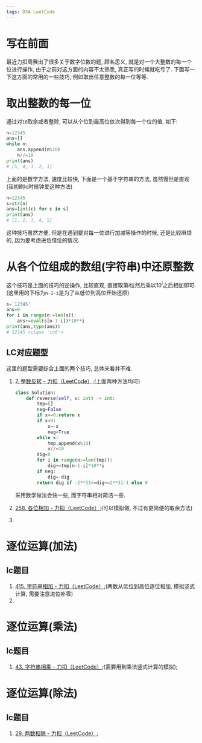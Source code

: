 ```yaml
---
tags: DSA LeetCode
---
```


# 写在前面

最近力扣周赛出了很多关于数字位数的题, 顾名思义, 就是对一个大整数的每一个位进行操作, 由于之前对这方面的内容不太熟悉, 真正写的时候就吃亏了. 下面写一下这方面的常用的一些技巧, 例如取出任意整数的每一位等等.



# 取出整数的每一位

通过对`10`取余或者整除, 可以从个位到最高位依次得到每一个位的值, 如下:

```python
n=12345
ans=[]
while n:
    ans.append(n%10)
    n//=10
print(ans)
# [5, 4, 3, 2, 1]
```

上面的是数学方法, 速度比较快, 下面是一个基于字符串的方法, 虽然慢但是直观(我初刷lc时候钟爱这种方法)

```python
n=12345
s=str(n)
ans=[int(c) for c in s]
print(ans)
# [1, 2, 3, 4, 5]
```

这种技巧虽然方便, 但是在遇到要对每一位进行加减等操作的时候, 还是比较麻烦的, 因为要考虑进位借位的情况.



# 从各个位组成的数组(字符串)中还原整数

这个技巧是上面的技巧的逆操作, 比较直观, 直接取第$i$位然后乘以$10^i$之后相加即可.(这里用的下标为`n-1-i`是为了从低位到高位开始还原)

```python
s='12345'
ans=0
for i in range(n:=len(s)):
    ans+=eval(s[n-1-i])*10**i
print(ans,type(ans))
# 12345 <class 'int'>
```



## LC对应题型

这里的题型需要综合上面的两个技巧, 总体来看并不难.

1.   [7. 整数反转 - 力扣（LeetCode）](https://leetcode.cn/problems/reverse-integer/);(上面两种方法均可)

     ```python
     class Solution:
         def reverse(self, x: int) -> int:
             tmp=[]
             neg=False
             if x==0:return x
             if x<0:
                 x=-x
                 neg=True
             while x:
                 tmp.append(x%10)
                 x//=10
             dig=0
             for i in range(n:=len(tmp)):
                 dig+=tmp[n-1-i]*10**i
             if neg:
                 dig=-dig
             return dig if -2**31<=dig<=2**31-1 else 0
     ```

     采用数学做法会快一些, 而字符串相对简洁一些.

2.   [258. 各位相加 - 力扣（LeetCode）](https://leetcode.cn/problems/add-digits/);(可以模拟做, 不过有更简便的取余方法)

3.   



# 逐位运算(加法)



## lc题目

1.   [415. 字符串相加 - 力扣（LeetCode）](https://leetcode.cn/problems/add-strings/);(两数从低位到高位逐位相加, 模拟竖式计算, 需要注意进位补零)
2.   

# 逐位运算(乘法)







## lc题目

1.   [43. 字符串相乘 - 力扣（LeetCode）](https://leetcode.cn/problems/multiply-strings/);(需要用到乘法竖式计算的模拟);

# 逐位运算(除法)









## lc题目

1.   [29. 两数相除 - 力扣（LeetCode）](https://leetcode.cn/problems/divide-two-integers/);